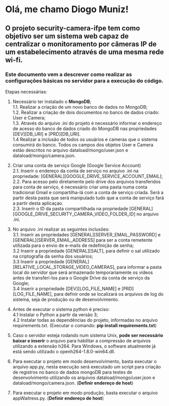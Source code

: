 # Olá, me chamo Diogo Muniz! 

## O projeto security-camera-ifpe tem como objetivo ser um sistema web capaz de centralizar o monitoramento por câmeras IP de um estabelecimento através de uma mesma rede wi-fi.

### Este documento vem a descrever como realizar as configurações básicas no servidor para a execução do código.

Etapas necessárias:<br />

1. Necessário ter instalado o **MongoDB**;<br />
  1.1. Realizar a criação de um novo banco de dados no MongoDB;<br />
  1.2. Realizar a criação de dois documentos no banco de dados criado: User e Camera;<br />
  1.3. Através do arquivo .ini do projeto é necessário informar o endereço de acesso do banco de dados criado do MongoDB nas propriedades 
  [DEV][DB_URI] e [PRD][DB_URI].<br />
  1.4 Realizar a inclusão de todos os usuários e cameras que o sistema consumirá do banco. Todos os campos dos objetos User e Camera estão descritos 
  no arquivo dataload/mongo/user.json e dataload/mongo/camera.json.<br />

2. Criar uma conta de serviço Google (Google Service Account)<br />
  2.1. Inserir o endereço da conta de serviço no arquivo .ini na propriedade: [GENERAL][GOOGLE_DRIVE_SERVICE_ACCOUNT_EMAIL];<br />
  2.2. Para acesso pelo diretamente pelo drive dos arquivos transferidos para conta de serviço, é necessário criar uma pasta numa conta tradicional Gmail
  e compartilha-lá com a conta de serviço criada. Será a partir desta pasta que será manipulado tudo que a conta de serviço fará a partir desta aplicaçao.<br />
  2.3. Inserir o ID da pasta compartilhada na propriedade [GENERAL][GOOGLE_DRIVE_SECURITY_CAMERA_VIDEO_FOLDER_ID] no arquivo .ini.<br />

3. No arquivo .ini realizar as seguintes inclusões:<br />
  3.1. Inserir as propriedades [GENERAL][SERVER_EMAIL_PASSWORD] e [GENERAL][SERVER_EMAIL_ADDRESS] para ser a conta remetente utilizada para 
  o envio de e-mails de redefinição de senha;<br />
  3.2 Inserir a propriedade [GENERAL][SALT], para definir o sal utilizado na criptografia da senha dos usuários;<br />
  3.3 Inserir a propriedade [GENERAL][RELATIVE_LOCAL_STORAGE_VIDEO_CAMERAS], para informar a pasta local do servidor que será armazenado temporariamente
  os vídeos antes de transferí-los para o Google Drive da conta de serviço da Google;<br />
  3.4 Inserir a propriedade [DEV][LOG_FILE_NAME] e [PRD][LOG_FILE_NAME], para definir onde se localizará os arquivos de log do sistema, seja de produção
  ou de desenvolvimento.<br />

4. Antes de executar o sistema python é preciso:<br />
  4.1 Instalar o Python a partir da versão 3;<br />
  4.2 Instalar todas as dependências do projeto, informadas no arquivo requirements.txt. (Executar o comando: **pip install requirements.txt**)<br />

5. Caso o servidor esteja rodando num sistema Unix, **pode ser necessário baixar e inserir** o arquivo para habilitar a compressão de arquivos utilizando a
extensão h264. Para Windows, o software atualmente já está sendo utilizado o openh264-1.8.0-win64.dll.<br />

6. Para executar o projeto em modo desenvolvimento, basta executar o arquivo app.py, nesta execução será executado um script para criação de registros
no banco de dados mongoDB para testes de desenvolvimento utilizando os arquivos dataload/mongo/user.json e dataload/mongo/camera.json.
(**Definir endereço de host**)<br />

7. Para executar o projeto em modo produção, basta executar o arquivo appWaitress.py. (**Definir endereço de host**)
  

 

